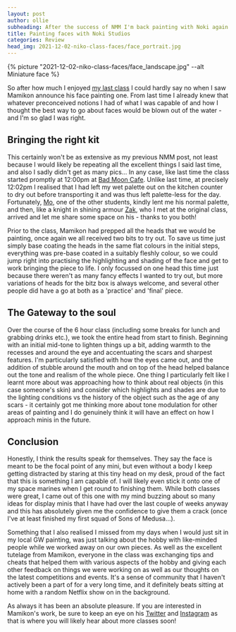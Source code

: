 ```yaml
---
layout: post
author: ollie
subheading: After the success of NMM I'm back painting with Noki again.
title: Painting faces with Noki Studios
categories: Review
head_img: 2021-12-02-niko-class-faces/face_portrait.jpg
---
```


{% picture "2021-12-02-niko-class-faces/face_landscape.jpg" --alt Miniature face %}

So after how much I enjoyed [my last class](/review/2021/10/17/noki-class.html) I could hardly say no when I saw Mamikon announce his face painting one. From last time I already knew that whatever preconceived notions I had of what I was capable of and how I thought the best way to go about faces would be blown out of the water - and I'm so glad I was right.

<!--more-->

## Bringing the right kit

This certainly won't be as extensive as my previous NMM post, not least because I would likely be repeating all the excellent things I said last time, and also I sadly didn't get as many pics... In any case, like last time the class started promptly at 12:00pm at [Bad Moon Cafe](https://www.badmooncafe.co.uk/). Unlike last time, at precisely 12:02pm I realised that I had left my wet palette out on the kitchen counter to dry out before transporting it and was thus left palette-less for the day. Fortunately, [Mo](https://www.instagram.com/hivecityblues/), one of the other students, kindly lent me his normal palette, and then, like a knight in shining armour [Zak](https://www.instagram.com/fnd_studios_/), who I met at the original class, arrived and let me share some space on his - thanks to you both!

Prior to the class, Mamikon had prepped all the heads that we would be painting, once again we all received two bits to try out. To save us time just simply base coating the heads in the same flat colours in the initial steps, everything was pre-base coated in a suitably fleshly colour, so we could jump right into practising the highlighting and shading of the face and get to work bringing the piece to life. I only focussed on one head this time just because there weren't as many fancy effects I wanted to try out, but more variations of heads for the bitz box is always welcome, and several other people did have a go at both as a 'practice' and 'final' piece.

## The Gateway to the soul

Over the course of the 6 hour class (including some breaks for lunch and grabbing drinks etc.), we took the entire head from start to finish. Beginning with an initial mid-tone to lighten things up a bit, adding warmth to the recesses and around the eye and accentuating the scars and sharpest features. I'm particularly satisfied with how the eyes came out, and the addition of stubble around the mouth and on top of the head helped balance out the tone and realism of the whole piece. One thing I particularly felt like I learnt more about was approaching how to think about real objects (in this case someone's skin) and consider which highlights and shades are due to the lighting conditions vs the history of the object such as the age of any scars - it certainly got me thinking more about tone modulation for other areas of painting and I do genuinely think it will have an effect on how I approach minis in the future.

## Conclusion

Honestly, I think the results speak for themselves. They say the face is meant to be the focal point of any mini, but even without a body I keep getting distracted by staring at this tiny head on my desk, proud of the fact that this is something I am capable of. I will likely even stick it onto one of my space marines when I get round to finishing them. While both classes were great, I came out of this one with my mind buzzing about so many ideas for display minis that I have had over the last couple of weeks anyway and this has absolutely given me the confidence to give them a crack (once I've at least finished my first squad of Sons of Medusa...).

Something that I also realised I missed from my days when I would just sit in my local GW painting, was just talking about the hobby with like-minded people while we worked away on our own pieces. As well as the excellent tutelage from Mamikon, everyone in the class was exchanging tips and cheats that helped them with various aspects of the hobby and giving each other feedback on things we were working on as well as our thoughts on the latest competitions and events. It's a sense of community that I haven't actively been a part of for a very long time, and it definitely beats sitting at home with a random Netflix show on in the background.

As always it has been an absolute pleasure. If you are interested in Mamikon's work, be sure to keep an eye on his [Twitter](https://twitter.com/MamikonPaints) and [Instagram](https://www.instagram.com/nokipaintingstudio/) as that is where you will likely hear about more classes soon!
